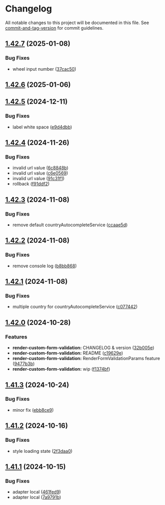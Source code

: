 # Changelog

All notable changes to this project will be documented in this file. See [commit-and-tag-version](https://github.com/absolute-version/commit-and-tag-version) for commit guidelines.

## [1.42.7](https://github.com/Tracktor/treege-consumer/compare/1.42.6...1.42.7) (2025-01-08)


### Bug Fixes

* wheel input number ([37cac50](https://github.com/Tracktor/treege-consumer/commit/37cac509c9800e292d12517b49593e041b4ddb93))

## [1.42.6](https://github.com/Tracktor/treege-consumer/compare/1.42.5...1.42.6) (2025-01-06)

## [1.42.5](https://github.com/Tracktor/treege-consumer/compare/1.42.4...1.42.5) (2024-12-11)


### Bug Fixes

* label white space ([e9d4dbb](https://github.com/Tracktor/treege-consumer/commit/e9d4dbb44a9b88696a6e15909c4d161986ff2949))

## [1.42.4](https://github.com/Tracktor/treege-consumer/compare/1.42.3...1.42.4) (2024-11-26)


### Bug Fixes

* invalid url value ([6c8848b](https://github.com/Tracktor/treege-consumer/commit/6c8848b413d2165aea4ee946111f59c5490d3ad1))
* invalid url value ([c6e0569](https://github.com/Tracktor/treege-consumer/commit/c6e0569a3dfb1c0469dfaec56508e7b1e75b12bd))
* invalid url value ([91c31f1](https://github.com/Tracktor/treege-consumer/commit/91c31f17d37101308c88350cacb906280712e11f))
* rollback ([f91ddf2](https://github.com/Tracktor/treege-consumer/commit/f91ddf22ba37c2c0bf2a0c776f5cc6cb51c0d2cc))

## [1.42.3](https://github.com/Tracktor/treege-consumer/compare/1.42.2...1.42.3) (2024-11-08)


### Bug Fixes

* remove default countryAutocompleteService ([ccaae5d](https://github.com/Tracktor/treege-consumer/commit/ccaae5d82768992aac1d0c1d8854f1ccbfda4270))

## [1.42.2](https://github.com/Tracktor/treege-consumer/compare/1.42.1...1.42.2) (2024-11-08)


### Bug Fixes

* remove console log ([b8bb868](https://github.com/Tracktor/treege-consumer/commit/b8bb868b226e8ae2df6e4574c54ae0f1b10382d7))

## [1.42.1](https://github.com/Tracktor/treege-consumer/compare/1.42.0...1.42.1) (2024-11-08)


### Bug Fixes

* multiple country for countryAutocompleteService ([c077442](https://github.com/Tracktor/treege-consumer/commit/c07744274a829757e94e70c722bcd09dbf51726a))

## [1.42.0](https://github.com/Tracktor/treege-consumer/compare/1.41.3...1.42.0) (2024-10-28)


### Features

* **render-custom-form-validation:** CHANGELOG & version ([32b005e](https://github.com/Tracktor/treege-consumer/commit/32b005eda06450fb9721ab6c1a6e8b1724665ed7))
* **render-custom-form-validation:** README ([c19629e](https://github.com/Tracktor/treege-consumer/commit/c19629e8bde89caa53f7d51c3478183f7b73f701))
* **render-custom-form-validation:** RenderFormValidationParams feature ([9477b3b](https://github.com/Tracktor/treege-consumer/commit/9477b3b468c0b4e7564089a931c1374f9f4d0017))
* **render-custom-form-validation:** wip ([f1374bf](https://github.com/Tracktor/treege-consumer/commit/f1374bfa638da9957ae741eb004e86b0084cddf0))

## [1.41.3](https://github.com/Tracktor/treege-consumer/compare/1.41.2...1.41.3) (2024-10-24)


### Bug Fixes

* minor fix ([ebb8ce9](https://github.com/Tracktor/treege-consumer/commit/ebb8ce95dd042d68051617c9f68e3853d8601ea7))

## [1.41.2](https://github.com/Tracktor/treege-consumer/compare/1.41.1...1.41.2) (2024-10-16)


### Bug Fixes

* style loading state ([2f3daa0](https://github.com/Tracktor/treege-consumer/commit/2f3daa0d049df827ea6ff9870407a2f766a9e7c9))

## [1.41.1](https://github.com/Tracktor/treege-consumer/compare/1.41.0...1.41.1) (2024-10-15)


### Bug Fixes

* adapter local ([461fed9](https://github.com/Tracktor/treege-consumer/commit/461fed90916446453896bfa7428e421ba6846752))
* adapter local ([7a9791b](https://github.com/Tracktor/treege-consumer/commit/7a9791ba03c180a3754599c30e8222a1be9890d4))
